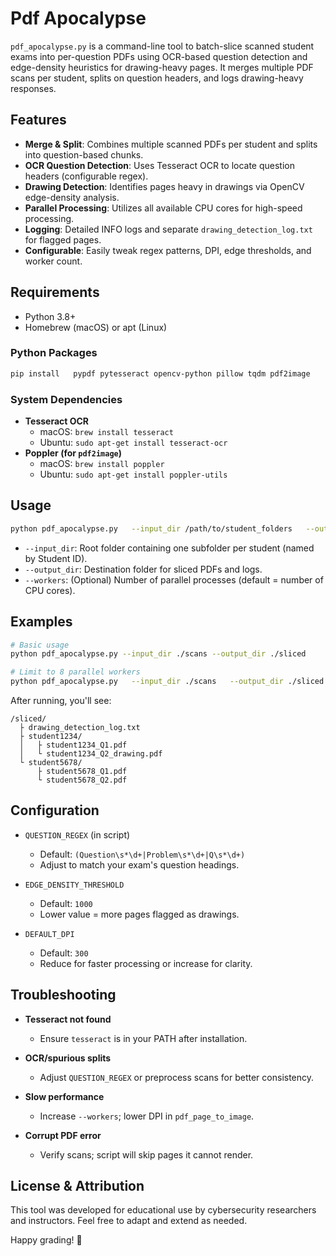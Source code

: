 # Pdf Apocalypse

`pdf_apocalypse.py` is a command-line tool to batch-slice scanned student exams into per-question PDFs using OCR-based question detection and edge-density heuristics for drawing-heavy pages. It merges multiple PDF scans per student, splits on question headers, and logs drawing-heavy responses.

## Features

- **Merge & Split**: Combines multiple scanned PDFs per student and splits into question-based chunks.
- **OCR Question Detection**: Uses Tesseract OCR to locate question headers (configurable regex).
- **Drawing Detection**: Identifies pages heavy in drawings via OpenCV edge-density analysis.
- **Parallel Processing**: Utilizes all available CPU cores for high-speed processing.
- **Logging**: Detailed INFO logs and separate `drawing_detection_log.txt` for flagged pages.
- **Configurable**: Easily tweak regex patterns, DPI, edge thresholds, and worker count.

## Requirements

- Python 3.8+
- Homebrew (macOS) or apt (Linux)

### Python Packages

```bash
pip install   pypdf pytesseract opencv-python pillow tqdm pdf2image
```

### System Dependencies

- **Tesseract OCR**
  - macOS: `brew install tesseract`
  - Ubuntu: `sudo apt-get install tesseract-ocr`
- **Poppler (for `pdf2image`)**
  - macOS: `brew install poppler`
  - Ubuntu: `sudo apt-get install poppler-utils`

## Usage

```bash
python pdf_apocalypse.py   --input_dir /path/to/student_folders   --output_dir /path/to/output   [--workers N]
```

- `--input_dir`: Root folder containing one subfolder per student (named by Student ID).
- `--output_dir`: Destination folder for sliced PDFs and logs.
- `--workers`: (Optional) Number of parallel processes (default = number of CPU cores).

## Examples

```bash
# Basic usage
python pdf_apocalypse.py --input_dir ./scans --output_dir ./sliced

# Limit to 8 parallel workers
python pdf_apocalypse.py   --input_dir ./scans   --output_dir ./sliced   --workers 8
```

After running, you'll see:

```
/sliced/
  ├ drawing_detection_log.txt
  ├ student1234/
  │   ├ student1234_Q1.pdf
  │   └ student1234_Q2_drawing.pdf
  └ student5678/
      ├ student5678_Q1.pdf
      └ student5678_Q2.pdf
```

## Configuration

- `QUESTION_REGEX` (in script)
  - Default: `(Question\s*\d+|Problem\s*\d+|Q\s*\d+)`
  - Adjust to match your exam's question headings.

- `EDGE_DENSITY_THRESHOLD`
  - Default: `1000`
  - Lower value = more pages flagged as drawings.

- `DEFAULT_DPI`
  - Default: `300`
  - Reduce for faster processing or increase for clarity.

## Troubleshooting

- **Tesseract not found**
  - Ensure `tesseract` is in your PATH after installation.

- **OCR/spurious splits**
  - Adjust `QUESTION_REGEX` or preprocess scans for better consistency.

- **Slow performance**
  - Increase `--workers`; lower DPI in `pdf_page_to_image`.

- **Corrupt PDF error**
  - Verify scans; script will skip pages it cannot render.

## License & Attribution

This tool was developed for educational use by cybersecurity researchers and instructors. Feel free to adapt and extend as needed.

Happy grading! 🚀
